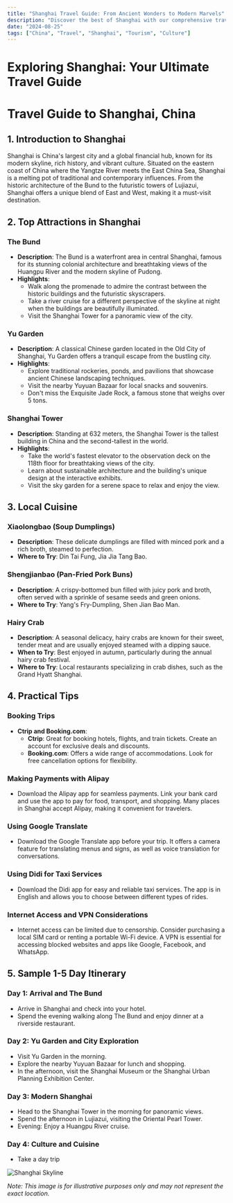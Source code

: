 ```yaml
---
title: "Shanghai Travel Guide: From Ancient Wonders to Modern Marvels"
description: "Discover the best of Shanghai with our comprehensive travel guide. Explore top attractions, savor local cuisine, and get insider tips for an unforgettable Chinese adventure."
date: "2024-08-25"
tags: ["China", "Travel", "Shanghai", "Tourism", "Culture"]
---
```


# Exploring Shanghai: Your Ultimate Travel Guide

# Travel Guide to Shanghai, China

## 1. Introduction to Shanghai
Shanghai is China's largest city and a global financial hub, known for its modern skyline, rich history, and vibrant culture. Situated on the eastern coast of China where the Yangtze River meets the East China Sea, Shanghai is a melting pot of traditional and contemporary influences. From the historic architecture of the Bund to the futuristic towers of Lujiazui, Shanghai offers a unique blend of East and West, making it a must-visit destination.

## 2. Top Attractions in Shanghai

### The Bund
- **Description**: The Bund is a waterfront area in central Shanghai, famous for its stunning colonial architecture and breathtaking views of the Huangpu River and the modern skyline of Pudong.
- **Highlights**:
  - Walk along the promenade to admire the contrast between the historic buildings and the futuristic skyscrapers.
  - Take a river cruise for a different perspective of the skyline at night when the buildings are beautifully illuminated.
  - Visit the Shanghai Tower for a panoramic view of the city.

### Yu Garden
- **Description**: A classical Chinese garden located in the Old City of Shanghai, Yu Garden offers a tranquil escape from the bustling city.
- **Highlights**:
  - Explore traditional rockeries, ponds, and pavilions that showcase ancient Chinese landscaping techniques.
  - Visit the nearby Yuyuan Bazaar for local snacks and souvenirs.
  - Don't miss the Exquisite Jade Rock, a famous stone that weighs over 5 tons.

### Shanghai Tower
- **Description**: Standing at 632 meters, the Shanghai Tower is the tallest building in China and the second-tallest in the world.
- **Highlights**:
  - Take the world's fastest elevator to the observation deck on the 118th floor for breathtaking views of the city.
  - Learn about sustainable architecture and the building's unique design at the interactive exhibits.
  - Visit the sky garden for a serene space to relax and enjoy the view.

## 3. Local Cuisine

### Xiaolongbao (Soup Dumplings)
- **Description**: These delicate dumplings are filled with minced pork and a rich broth, steamed to perfection.
- **Where to Try**: Din Tai Fung, Jia Jia Tang Bao.

### Shengjianbao (Pan-Fried Pork Buns)
- **Description**: A crispy-bottomed bun filled with juicy pork and broth, often served with a sprinkle of sesame seeds and green onions.
- **Where to Try**: Yang's Fry-Dumpling, Shen Jian Bao Man.

### Hairy Crab
- **Description**: A seasonal delicacy, hairy crabs are known for their sweet, tender meat and are usually enjoyed steamed with a dipping sauce.
- **When to Try**: Best enjoyed in autumn, particularly during the annual hairy crab festival.
- **Where to Try**: Local restaurants specializing in crab dishes, such as the Grand Hyatt Shanghai.

## 4. Practical Tips

### Booking Trips
- **Ctrip and Booking.com**: 
  - **Ctrip**: Great for booking hotels, flights, and train tickets. Create an account for exclusive deals and discounts.
  - **Booking.com**: Offers a wide range of accommodations. Look for free cancellation options for flexibility.

### Making Payments with Alipay
- Download the Alipay app for seamless payments. Link your bank card and use the app to pay for food, transport, and shopping. Many places in Shanghai accept Alipay, making it convenient for travelers.

### Using Google Translate
- Download the Google Translate app before your trip. It offers a camera feature for translating menus and signs, as well as voice translation for conversations.

### Using Didi for Taxi Services
- Download the Didi app for easy and reliable taxi services. The app is in English and allows you to choose between different types of rides. 

### Internet Access and VPN Considerations
- Internet access can be limited due to censorship. Consider purchasing a local SIM card or renting a portable Wi-Fi device. A VPN is essential for accessing blocked websites and apps like Google, Facebook, and WhatsApp.

## 5. Sample 1-5 Day Itinerary

### Day 1: Arrival and The Bund
- Arrive in Shanghai and check into your hotel.
- Spend the evening walking along The Bund and enjoy dinner at a riverside restaurant.

### Day 2: Yu Garden and City Exploration
- Visit Yu Garden in the morning.
- Explore the nearby Yuyuan Bazaar for lunch and shopping.
- In the afternoon, visit the Shanghai Museum or the Shanghai Urban Planning Exhibition Center.

### Day 3: Modern Shanghai
- Head to the Shanghai Tower in the morning for panoramic views.
- Spend the afternoon in Lujiazui, visiting the Oriental Pearl Tower.
- Evening: Enjoy a Huangpu River cruise.

### Day 4: Culture and Cuisine
- Take a day trip

<img src="https://source.unsplash.com/1600x900/?Shanghai,cityscape" alt="Shanghai Skyline" loading="lazy">

*Note: This image is for illustrative purposes only and may not represent the exact location.*

